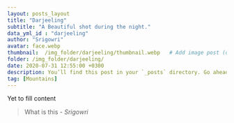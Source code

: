 ```yaml
---
layout: posts_layout
title: "Darjeeling"
subtitle: "A Beautiful shot during the night."
data_yml_id : "darjeeling"
author: "Srigowri"
avatar: face.webp
thumbnail:  /img_folder/darjeeling/thumbnail.webp   # Add image post (optional)
folder: /img_folder/darjeeling/
date: 2020-07-31 12:55:00 +0300
description: You’ll find this post in your `_posts` directory. Go ahead and edit it and re-build the site to see your changes. # Add post description (optional)
tag: [Mountains]
---
```

Yet to fill content


> What is this <cite>- Srigowri</cite>

